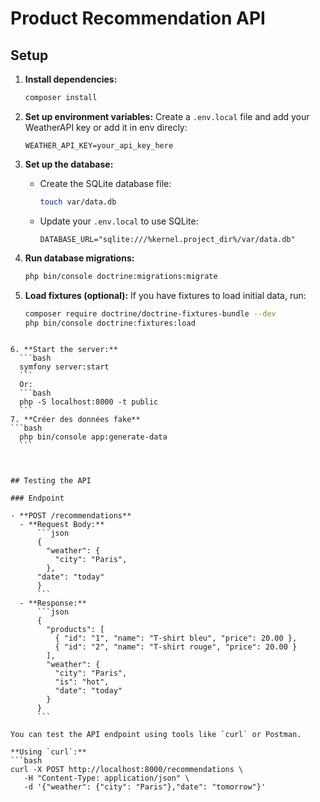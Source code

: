 # Product Recommendation API

## Setup


1. **Install dependencies:**
    ```bash
    composer install
    ```

2. **Set up environment variables:**
    Create a `.env.local` file and add your WeatherAPI key or add it in env direcly:
    ```env
    WEATHER_API_KEY=your_api_key_here
    ```

3. **Set up the database:**
    - Create the SQLite database file:
        ```bash
        touch var/data.db
        ```
    - Update your `.env.local` to use SQLite:
        ```env
        DATABASE_URL="sqlite:///%kernel.project_dir%/var/data.db"
        ```

4. **Run database migrations:**
    ```bash
    php bin/console doctrine:migrations:migrate
    
    ```

5. **Load fixtures (optional):**
    If you have fixtures to load initial data, run:
    ```bash
    composer require doctrine/doctrine-fixtures-bundle --dev
    php bin/console doctrine:fixtures:load
  ```

6. **Start the server:**
    ```bash
    symfony server:start
    ```
    Or:
    ```bash
    php -S localhost:8000 -t public
    ```
7. **Créer des données fake**
 ```bash
    php bin/console app:generate-data
    ```



## Testing the API

### Endpoint

- **POST /recommendations**
    - **Request Body:**
        ```json
        {
          "weather": {
            "city": "Paris",
          },
        "date": "today"
        }
        ```
    - **Response:**
        ```json
        {
          "products": [
            { "id": "1", "name": "T-shirt bleu", "price": 20.00 },
            { "id": "2", "name": "T-shirt rouge", "price": 20.00 }
          ],
          "weather": {
            "city": "Paris",
            "is": "hot",
            "date": "today"
          }
        }
        ```

You can test the API endpoint using tools like `curl` or Postman.

**Using `curl`:**
```bash
curl -X POST http://localhost:8000/recommendations \
     -H "Content-Type: application/json" \
     -d '{"weather": {"city": "Paris"},"date": "tomorrow"}'

